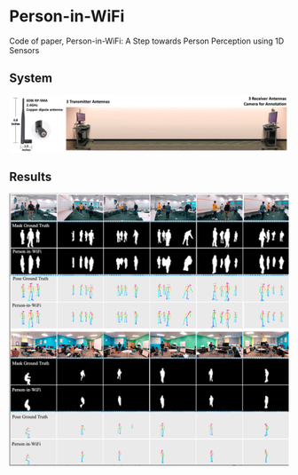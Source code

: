 # Person-in-WiFi
Code of paper, Person-in-WiFi: A Step towards Person Perception using 1D Sensors

## System
![](figs/systems.png)

## Results
![](figs/result.png)

